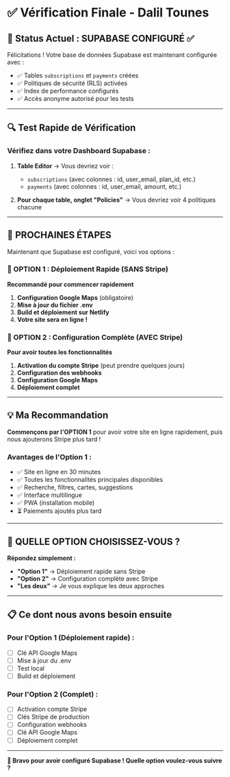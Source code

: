 # ✅ Vérification Finale - Dalil Tounes

## 🎯 Status Actuel : SUPABASE CONFIGURÉ ✅

Félicitations ! Votre base de données Supabase est maintenant configurée avec :

- ✅ Tables `subscriptions` et `payments` créées
- ✅ Politiques de sécurité (RLS) activées
- ✅ Index de performance configurés
- ✅ Accès anonyme autorisé pour les tests

---

## 🔍 Test Rapide de Vérification

### Vérifiez dans votre Dashboard Supabase :

1. **Table Editor** → Vous devriez voir :
   - `subscriptions` (avec colonnes : id, user_email, plan_id, etc.)
   - `payments` (avec colonnes : id, user_email, amount, etc.)

2. **Pour chaque table, onglet "Policies"** → Vous devriez voir 4 politiques chacune

---

## 🚀 PROCHAINES ÉTAPES

Maintenant que Supabase est configuré, voici vos options :

### 🎯 OPTION 1 : Déploiement Rapide (SANS Stripe)
**Recommandé pour commencer rapidement**

1. **Configuration Google Maps** (obligatoire)
2. **Mise à jour du fichier .env**
3. **Build et déploiement sur Netlify**
4. **Votre site sera en ligne !**

### 🎯 OPTION 2 : Configuration Complète (AVEC Stripe)
**Pour avoir toutes les fonctionnalités**

1. **Activation du compte Stripe** (peut prendre quelques jours)
2. **Configuration des webhooks**
3. **Configuration Google Maps**
4. **Déploiement complet**

---

## 💡 Ma Recommandation

**Commençons par l'OPTION 1** pour avoir votre site en ligne rapidement, puis nous ajouterons Stripe plus tard !

### Avantages de l'Option 1 :
- ✅ Site en ligne en 30 minutes
- ✅ Toutes les fonctionnalités principales disponibles
- ✅ Recherche, filtres, cartes, suggestions
- ✅ Interface multilingue
- ✅ PWA (installation mobile)
- ⏳ Paiements ajoutés plus tard

---

## 🎯 QUELLE OPTION CHOISISSEZ-VOUS ?

**Répondez simplement :**
- **"Option 1"** → Déploiement rapide sans Stripe
- **"Option 2"** → Configuration complète avec Stripe
- **"Les deux"** → Je vous explique les deux approches

---

## 📋 Ce dont nous avons besoin ensuite

### Pour l'Option 1 (Déploiement rapide) :
- [ ] Clé API Google Maps
- [ ] Mise à jour du .env
- [ ] Test local
- [ ] Build et déploiement

### Pour l'Option 2 (Complet) :
- [ ] Activation compte Stripe
- [ ] Clés Stripe de production
- [ ] Configuration webhooks
- [ ] Clé API Google Maps
- [ ] Déploiement complet

---

**🎉 Bravo pour avoir configuré Supabase ! Quelle option voulez-vous suivre ?**